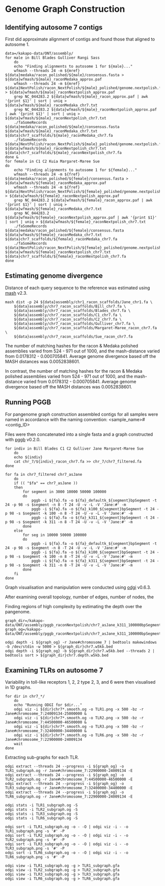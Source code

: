 # Genome Graph Construction
## Identifying autosome 7 contigs
First did approximate alignment of contigs and found those that aligned to autosome 1.
```
data=/kakapo-data/ONT/assembly/
for male in Bill Blades Gulliver Rangi Sass
    do
    echo "Finding alignments to autosome 1 for ${male}..."
    wfmash --threads 24 -m ${mref} ${data}medaka/racon_polished/${male}/consensus.fasta > ${data}wfmash/${male}_raconMedaka_approx.paf
    wfmash --threads 24 -m ${mref} ${data}NextPolish/racon_NextPolish/${male}_polished/genome.nextpolish.fasta > ${data}wfmash/${male}_raconNextpolish_approx.paf
    grep NC_044283.2 ${data}wfmash/${male}_racon_approx.paf | awk '{print $1}' | sort | uniq > ${data}wfmash/${male}_raconMedaka_chr7.txt
    grep NC_044283.2 ${data}wfmash/${male}_raconNextpolish_approx.paf | awk '{print $1}' | sort | uniq > ${data}wfmash/${male}_raconNextpolish_chr7.txt
    ./faSomeRecords ${data}medaka/racon_polished/${male}/consensus.fasta ${data}wfmash/${male}_raconMedaka_chr7.txt ${data}chr7_scaffolds/${male}_raconMedaka_chr7.fa
    ./faSomeRecords ${data}NextPolish/racon_NextPolish/${male}_polished/genome.nextpolish.fasta ${data}wfmash/${male}_raconNextpolish_chr7.txt ${data}chr7_scaffolds/${male}_raconNextpolish_chr7.fa
done &
for female in C1 C2 Kuia Margaret-Maree Sue
do
    echo "Finding alignments to autosome 1 for ${female}..."
    wfmash --threads 24 -m ${fref} ${data}medaka/racon_polished/${female}/consensus.fasta > ${data}wfmash/${female}_raconMedaka_approx.paf
    wfmash --threads 24 -m ${fref} ${data}NextPolish/racon_NextPolish/${female}_polished/genome.nextpolish.fasta > ${data}wfmash/${female}_raconNextpolish_approx.paf
    grep NC_044283.2 ${data}wfmash/${female}_racon_approx.paf | awk '{print $1}' | sort | uniq > ${data}wfmash/${female}_raconMedaka_chr7.txt
    grep NC_044283.2 ${data}wfmash/${female}_raconNextpolish_approx.paf | awk '{print $1}' | sort | uniq > ${data}wfmash/${female}_raconNextpolish_chr7.txt
    ./faSomeRecords ${data}medaka/racon_polished/${female}/consensus.fasta ${data}wfmash/${female}_raconMedaka_chr7.txt ${data}chr7_scaffolds/${female}_raconMedaka_chr7.fa
    ./faSomeRecords ${data}NextPolish/racon_NextPolish/${female}_polished/genome.nextpolish.fasta ${data}wfmash/${female}_raconNextpolish_chr7.txt ${data}chr7_scaffolds/${female}_raconNextpolish_chr7.fa
done
```
## Estimating genome divergence
Distance of each query sequence to the reference was estimated using [mash](https://mash.readthedocs.io/en/latest/index.html) v2.3.
```
mash dist -p 24 ${data}assembly/chr1_racon_scaffolds/Jane_chr1.fa \
    ${data}assembly/chr7_racon_scaffolds/Bill_chr7.fa \
    ${data}assembly/chr7_racon_scaffolds/Blades_chr7.fa \
    ${data}assembly/chr7_racon_scaffolds/C1_chr7.fa \
    ${data}assembly/chr7_racon_scaffolds/C2_chr7.fa \
    ${data}assembly/chr7_racon_scaffolds/Gulliver_chr7.fa \
    ${data}assembly/chr7_racon_scaffolds/Margaret-Maree_racon_chr7.fa \
    ${data}assembly/chr7_racon_scaffolds/Sue_racon_chr7.fa 
```
The number of matching hashes for the racon & Medaka polished assemblies varied from 524 - 971 out of 1000, and the mash-distance varied from 0.0178312 - 0.000705841. Average genome divergence based off the MASH distances was 0.0052838601.

In contrast, the number of matching hashes for the racon & Medaka polished assemblies varied from 524 - 971 out of 1000, and the mash-distance varied from 0.0178312 - 0.000705841. Average genome divergence based off the MASH distances was 0.0052838601.

## Running PGGB
For pangenome graph construction assembled contigs for all samples were named in accordance with the naming convention:
<sample_name>#<contig_ID>

Files were then concatenated into a single fasta and a graph constructed with [pggb](https://github.com/pangenome/pggb) v0.2.0.
```
for indiv in Bill Blades C1 C2 Gulliver Jane Margaret-Maree Sue
    do
    echo ${indiv}
    cat chr_7/${indiv}_racon_chr7.fa >> chr_7/chr7_filtered.fa
done

for fa in chr7_filtered chr7_asJane
    do
    if (( "$fa" == chr7_asJane ))
    then
        for segment in 3000 10000 50000 100000
        do
            pggb -i ${fa}.fa -o ${fa}_defaultk_${segment}bpSegment -t 24 -p 98 -s $segment -n 8 -T 24 -U -v -L -V 'Jane:#' -m
            pggb -i ${fa}.fa -o ${fa}_k100_${segment}bpSegment -t 24 -p 98 -s $segment -k 100 -n 8 -T 24 -U -v -L -V 'Jane:#' -m
            pggb -i ${fa}.fa -o ${fa}_k311_${segment}bpSegment -t 24 -p 98 -s $segment -k 311 -n 8 -T 24 -U -v -L -V 'Jane:#' -m
        done
    else
        for seg in 10000 50000 100000
        do
            pggb -i ${fa}.fa -o ${fa}_defaultk_${segment}bpSegment -t 24 -p 98 -s $segment -n 8 -T 24 -U -v -L -V 'Jane:#' -m
            pggb -i ${fa}.fa -o ${fa}_k100_${segment}bpSegment -t 24 -p 98 -s $segment -k 100 -n 8 -T 24 -U -v -L -V 'Jane:#' -m
            pggb -i ${fa}.fa -o ${fa}_k311_${segment}bpSegment -t 24 -p 98 -s $segment -k 311 -n 8 -T 24 -U -v -L -V 'Jane:#' -m
        done
    fi
done
```
Graph visualisation and manipulation were conducted using [odgi](https://github.com/pangenome/odgi) v0.6.3. 

After examining overall topology, number of edges, number of nodes, the 

Finding regions of high complexity by estimating the depth over the pangenome.
```
graph_dir=/kakapo-data/ONT/assembly/pggb_raconNextpolish/chr7_asJane_k311_100000bpSegment/
graph_og=/kakapo-data/ONT/assembly/pggb_raconNextpolish/chr7_asJane_k311_100000bpSegment/chr7.fa.9d4992c.4030258.a7f493c.smooth.og

odgi depth -i ${graph_og} -r Jane#chromosome_7 | bedtools makewindows -b /dev/stdin -w 5000 > ${graph_dir}chr7.w5kb.bed
odgi depth -i ${graph_og} -b ${graph_dir}chr7.w5kb.bed --threads 2 | bedtools sort > ${graph_dir}chr7.depth.w5kb.bed
```
## Examining TLRs on autosome 7
Variability in toll-like receptors 1, 2, 2 type 2, 3, and 6 were then visualised in 1D graphs.

```
for dir in chr7_*/
    do
    echo "Running ODGI for $dir..."
    odgi viz -i ${dir}chr7*.smooth.og -o TLR1.png -x 500 -bz -r Jane#chromosome_7:24009134-25000000 &
    odgi viz -i ${dir}chr7*.smooth.og -o TLR2.png -x 500 -bz -r Jane#chromosome_7:44500000-46500000 &
    odgi viz -i ${dir}chr7*.smooth.og -o TLR3.png -x 500 -bz -r Jane#chromosome_7:32400000-34400000 &
    odgi viz -i ${dir}chr7*.smooth.og -o TLR6.png -x 500 -bz -r Jane#chromosome_7:22900000-24009134
    wait
done
```
Extracting sub-graphs for each TLR.
```
odgi extract --threads 24 --progress -i ${graph_og} -o TLR1_subgraph.og -r Jane#chromosome_7:22900000-24009134 -E
odgi extract --threads 24 --progress -i ${graph_og} -o TLR2_subgraph.og -r Jane#chromosome_7:44500000-46500000 -E
odgi extract --threads 24 --progress -i ${graph_og} -o TLR3_subgraph.og -r Jane#chromosome_7:32400000-34400000 -E
odgi extract --threads 24 --progress -i ${graph_og} -o TLR6_subgraph.og -r Jane#chromosome_7:22900000-24009134 -E

odgi stats -i TLR1_subgraph.og -S
odgi stats -i TLR2_subgraph.og -S
odgi stats -i TLR3_subgraph.og -S
odgi stats -i TLR6_subgraph.og -S

odgi sort -i TLR1_subgraph.og -o - -O | odgi viz -i - -o TLR1_subgraph.png -s '#' -P
odgi sort -i TLR2_subgraph.og -o - -O | odgi viz -i - -o TLR2_subgraph.png -s '#' -P
odgi sort -i TLR3_subgraph.og -o - -O | odgi viz -i - -o TLR3_subgraph.png -s '#' -P
odgi sort -i TLR6_subgraph.og -o - -O | odgi viz -i - -o TLR6_subgraph.png -s '#' -P

odgi view -i TLR1_subgraph.og -g > TLR1_subgraph.gfa
odgi view -i TLR2_subgraph.og -g > TLR2_subgraph.gfa
odgi view -i TLR3_subgraph.og -g > TLR3_subgraph.gfa
odgi view -i TLR6_subgraph.og -g > TLR6_subgraph.gfa
```